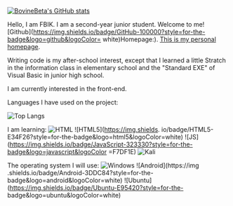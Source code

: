[![BovineBeta's GitHub stats](https://github-readme-stats.vercel.app/api?username=BovineBeta&show_icons=true&theme=dark)](https://github.com/anuraghazra/github-readme-stats)

Hello, I am FBIK. I am a second-year junior student. Welcome to me! [Github](https://img.shields.io/badge/GitHub-100000?style=for-the-badge&logo=github&logoColor= white)Homepage:). [This is my personal homepage](https://BovineBeta.github.io).

Writing code is my after-school interest, except that I learned a little Stratch in the information class in elementary school and the "Standard EXE" of Visual Basic in junior high school.

I am currently interested in the front-end.

Languages I have used on the project:

![Top Langs](https://github-readme-stats.vercel.app/api/top-langs/?username=BovineBeta&show_icons=true&theme=dark)

I am learning: ![HTML](https://img.shields.io/badge/HTML-239120?style=for-the-badge&logo=html5&logoColor=white) ![HTML5](https://img.shields. io/badge/HTML5-E34F26?style=for-the-badge&logo=html5&logoColor=white) ![JS](https://img.shields.io/badge/JavaScript-323330?style=for-the-badge&logo=javascript&logoColor =F7DF1E) ![Kali](https://img.shields.io/badge/Kali_Linux-557C94?style=for-the-badge&logo=kali-linux&logoColor=white)

The operating system I will use: ![Windows](https://img.shields.io/badge/Windows-0078D6?style=for-the-badge&logo=windows&logoColor=white) ![Android](https://img .shields.io/badge/Android-3DDC84?style=for-the-badge&logo=android&logoColor=white) ![Ubuntu](https://img.shields.io/badge/Ubuntu-E95420?style=for-the- badge&logo=ubuntu&logoColor=white)
